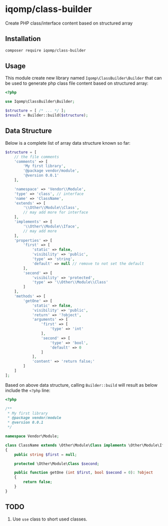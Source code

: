 # iqomp/class-builder

Create PHP class/interface content based on structured array

## Installation

```bash
composer require iqomp/class-builder
```

## Usage

This module create new library named `Iqomp\ClassBuilder\Builder` that can be
used to generate php class file content based on structured array:

```php
<?php

use Iqomp\ClassBuilder\Builder;

$structure = [ /* ... */ ];
$result = Builder::build($structure);
```

## Data Structure

Below is a complete list of array data structure known so far:

```php
$structure = [
    // the file comments
    'comments' => [
        'My first library',
        '@package vendor/module',
        '@version 0.0.1'
    ],

    'namespace' => 'Vendor\\Module',
    'type' => 'class', // interface
    'name' => 'ClassName',
    'extends' => [
        '\\Other\\Module\\Class',
        // may add more for interface
    ],
    'implements' => [
        '\\Other\\Module\\Iface',
        // may add more
    ],
    'properties' => [
        'first' => [
            'static' => false,
            'visibility' => 'public',
            'type' => 'string',
            'default' => null // remove to not set the default
        ],
        'second' => [
            'visibility' => 'protected',
            'type' => '\\Other\\Module\\Class'
        ]
    ],
    'methods' => [
        'getOne' => [
            'static' => false,
            'visibility' => 'public',
            'return' => '?object',
            'arguments' => [
                'first' => [
                    'type' => 'int'
                ],
                'second' => [
                    'type' => 'bool',
                    'default' => 0
                ]
            ],
            'content' => 'return false;'
        ]
    ]
];
```

Based on above data structure, calling `Builder::build` will result as below include
the `<?php` line:

```php
<?php

/**
 * My first library
 * @package vendor/module
 * @version 0.0.1
 */

namespace Vendor\Module;

class ClassName extends \Other\Module\Class implements \Other\Module\Iface
{
    public string $first = null;

    protected \Other\Module\Class $second;

    public function getOne (int $first, bool $second = 0): ?object
    {
        return false;
    }
}
```

## TODO

1. Use `use` class to short used classes.
